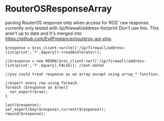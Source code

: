 # RouterOSResponseArray
parsing RouterOS response only when access for ROS' raw response.
currently only tested with /ip/firewall/address-list/print
Don't use this. This aren't up to date and It's merged into https://github.com/EvilFreelancer/routeros-api-php.

```
$response = $ros_client->write(['/ip/firewall/address-list/print','?'.$query])->readAsIterator();
```


```
//$response = new ROSRA($ros_client->wr(['/ip/firewall/address-list/print','?'.$query],FALSE)); //out-dated 

//you could treat response as an array except using array_* function.

//export every row using foreach.
foreach ($response as $row){
  var_export($row);
}

last($response);
var_export(key($respose),current($response));
rewind($response);
```
